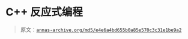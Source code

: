 # C++ 反应式编程

> 原文：[`annas-archive.org/md5/e4e6a4bd655b0a85e570c3c31e1be9a2`](https://annas-archive.org/md5/e4e6a4bd655b0a85e570c3c31e1be9a2)